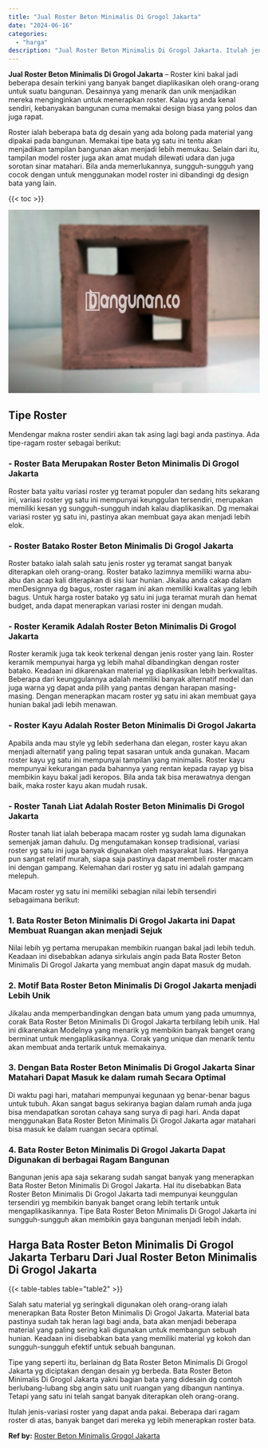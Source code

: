```yaml
---
title: "Jual Roster Beton Minimalis Di Grogol Jakarta"
date: "2024-06-16"
categories: 
  - "harga"
description: "Jual Roster Beton Minimalis Di Grogol Jakarta. Itulah jenis-variasi roster yang dapat anda pakai. Beberapa dari ragam roster di atas, banyak banget dari mere..."
---
```


**Jual Roster Beton Minimalis Di Grogol Jakarta** – Roster kini bakal jadi beberapa desain terkini yang banyak banget diaplikasikan oleh orang-orang untuk suatu bangunan. Desainnya yang menarik dan unik menjadikan mereka menginginkan untuk menerapkan roster. Kalau yg anda kenal sendiri, kebanyakan bangunan cuma memakai design biasa yang polos dan juga rapat.

Roster ialah beberapa bata dg desain yang ada bolong pada material yang dipakai pada bangunan. Memakai tipe bata yg satu ini tentu akan menjadikan tampilan bangunan akan menjadi lebih memukau. Selain dari itu, tampilan model roster juga akan amat mudah dilewati udara dan juga sorotan sinar matahari. Bila anda memerlukannya, sungguh-sungguh yang cocok dengan untuk menggunakan model roster ini dibandingi dg design bata yang lain.

{{< toc >}}

![Jual Roster Beton Minimalis Di Grogol Jakarta](/images/bata-roster-minimalis-31.png)

## Tipe Roster

Mendengar makna roster sendiri akan tak asing lagi bagi anda pastinya. Ada tipe-ragam roster sebagai berikut:

### \- Roster Bata Merupakan Roster Beton Minimalis Di Grogol Jakarta

Roster bata yaitu variasi roster yg teramat populer dan sedang hits sekarang ini, variasi roster yg satu ini mempunyai keunggulan tersendiri, merupakan memiliki kesan yg sungguh-sungguh indah kalau diaplikasikan. Dg memakai variasi roster yg satu ini, pastinya akan membuat gaya akan menjadi lebih elok.

### \- Roster Batako Roster Beton Minimalis Di Grogol Jakarta

Roster batako ialah salah satu jenis roster yg teramat sangat banyak diterapkan oleh orang-orang. Roster batako lazimnya memiliki warna abu-abu dan acap kali diterapkan di sisi luar hunian. Jikalau anda cakap dalam menDesignnya dg bagus, roster ragam ini akan memiliki kwalitas yang lebih bagus. Untuk harga roster batako yg satu ini juga teramat murah dan hemat budget, anda dapat menerapkan variasi roster ini dengan mudah.

### \- Roster Keramik Adalah Roster Beton Minimalis Di Grogol Jakarta

Roster keramik juga tak keok terkenal dengan jenis roster yang lain. Roster keramik mempunyai harga yg lebih mahal dibandingkan dengan roster batako. Keadaan ini dikarenakan material yg diaplikasikan lebih berkwalitas. Beberapa dari keunggulannya adalah memiliki banyak alternatif model dan juga warna yg dapat anda pilih yang pantas dengan harapan masing-masing. Dengan menerapkan macam roster yg satu ini akan membuat gaya hunian bakal jadi lebih menawan.

### \- Roster Kayu Adalah Roster Beton Minimalis Di Grogol Jakarta

Apabila anda mau style yg lebih sederhana dan elegan, roster kayu akan menjadi alternatif yang paling tepat sasaran untuk anda gunakan. Macam roster kayu yg satu ini mempunyai tampilan yang minimalis. Roster kayu mempunyai kekurangan pada bahannya yang rentan kepada rayap yg bisa membikin kayu bakal jadi keropos. Bila anda tak bisa merawatnya dengan baik, maka roster kayu akan mudah rusak.

### \- Roster Tanah Liat Adalah Roster Beton Minimalis Di Grogol Jakarta

Roster tanah liat ialah beberapa macam roster yg sudah lama digunakan semenjak jaman dahulu. Dg mengutamakan konsep tradisional, variasi roster yg satu ini juga banyak digunakan oleh masyarakat luas. Harganya pun sangat relatif murah, siapa saja pastinya dapat membeli roster macam ini dengan gampang. Kelemahan dari roster yg satu ini adalah gampang melepuh.

Macam roster yg satu ini memiliki sebagian nilai lebih tersendiri sebagaimana berikut:

### 1\. Bata Roster Beton Minimalis Di Grogol Jakarta ini Dapat Membuat Ruangan akan menjadi Sejuk

Nilai lebih yg pertama merupakan membikin ruangan bakal jadi lebih teduh. Keadaan ini disebabkan adanya sirkulais angin pada Bata Roster Beton Minimalis Di Grogol Jakarta yang membuat angin dapat masuk dg mudah.

### 2\. Motif Bata Roster Beton Minimalis Di Grogol Jakarta menjadi Lebih Unik

Jikalau anda memperbandingkan dengan bata umum yang pada umumnya, corak Bata Roster Beton Minimalis Di Grogol Jakarta terbilang lebih unik. Hal ini dikarenakan Modelnya yang menarik yg membikin banyak banget orang berminat untuk mengaplikasikannya. Corak yang unique dan menarik tentu akan membuat anda tertarik untuk memakainya.

### 3\. Dengan Bata Roster Beton Minimalis Di Grogol Jakarta Sinar Matahari Dapat Masuk ke dalam rumah Secara Optimal

Di waktu pagi hari, matahari mempunyai kegunaan yg benar-benar bagus untuk tubuh. Akan sangat bagus sekiranya bagian dalam rumah anda juga bisa mendapatkan sorotan cahaya sang surya di pagi hari. Anda dapat menggunakan Bata Roster Beton Minimalis Di Grogol Jakarta agar matahari bisa masuk ke dalam ruangan secara optimal.

### 4\. Bata Roster Beton Minimalis Di Grogol Jakarta Dapat Digunakan di berbagai Ragam Bangunan

Bangunan jenis apa saja sekarang sudah sangat banyak yang menerapkan Bata Roster Beton Minimalis Di Grogol Jakarta. Hal itu disebabkan Bata Roster Beton Minimalis Di Grogol Jakarta tadi mempunyai keunggulan tersendiri yg membikin banyak banget orang lebih tertarik untuk mengaplikasikannya. Tipe Bata Roster Beton Minimalis Di Grogol Jakarta ini sungguh-sungguh akan membikin gaya bangunan menjadi lebih indah.

## Harga Bata Roster Beton Minimalis Di Grogol Jakarta Terbaru Dari Jual Roster Beton Minimalis Di Grogol Jakarta

{{< table-tables table="table2" >}}

Salah satu material yg seringkali digunakan oleh orang-orang ialah menerapkan Bata Roster Beton Minimalis Di Grogol Jakarta. Material bata pastinya sudah tak heran lagi bagi anda, bata akan menjadi beberapa material yang paling sering kali digunakan untuk membangun sebuah hunian. Keadaan ini disebabkan bata yang memiliki material yg kokoh dan sungguh-sungguh efektif untuk sebuah bangunan.

Tipe yang seperti itu, berlainan dg Bata Roster Beton Minimalis Di Grogol Jakarta yg diciptakan dengan desain yg berbeda. Bata Roster Beton Minimalis Di Grogol Jakarta yakni bagian bata yang didesain dg contoh berlubang-lubang sbg angin satu unit ruangan yang dibangun nantinya. Tetapi yang satu ini telah sangat banyak diterapkan oleh orang-orang.

Itulah jenis-variasi roster yang dapat anda pakai. Beberapa dari ragam roster di atas, banyak banget dari mereka yg lebih menerapkan roster bata.

**Ref by:** [Roster Beton Minimalis Grogol Jakarta](https://id.wikipedia.org/wiki/Roster)
